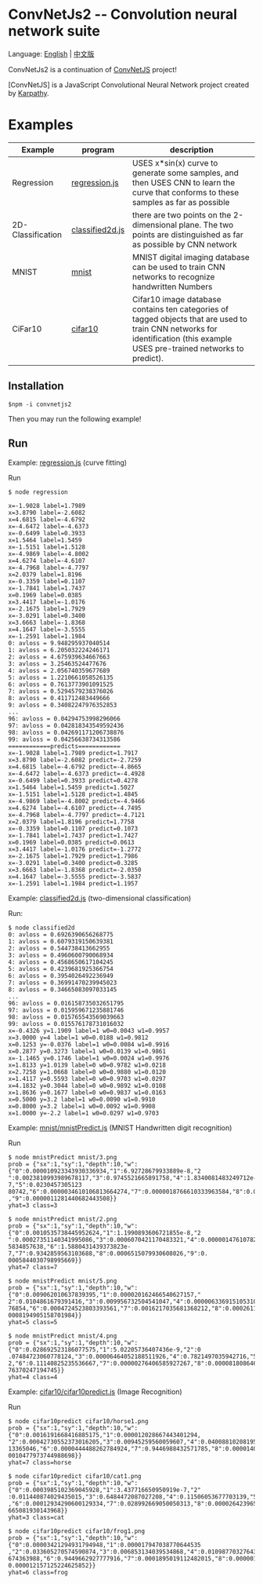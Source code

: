 # ConvNetJs2 -- Convolution neural network suite

Language: [English](README.md) | [中文版](chineseReadme.md)

ConvNetJs2 is a continuation of [ConvNetJS](https://github.com/karpathy/convnetjs) project!

[ConvNetJS] is a JavaScript Convolutional Neural Network project created by [Karpathy](https://github.com/karpathy).

# Examples 

Example | program | description
--------|-----|--------------------------------
Regression | [regression.js](regression) | USES x*sin(x) curve to generate some samples, and then USES CNN to learn the curve that conforms to these samples as far as possible
2D-Classification | [classified2d.js](classified2d.js) | there are two points on the 2-dimensional plane. The two points are distinguished as far as possible by CNN network
MNIST | [mnist](mnist/) | MNIST digital imaging database can be used to train CNN networks to recognize handwritten Numbers
CiFar10 | [cifar10](cifar10/) | Cifar10 image database contains ten categories of tagged objects that are used to train CNN networks for identification (this example USES pre-trained networks to predict).

## Installation


```
$npm -i convnetjs2
```

Then you may run the following example!

## Run 

Example: [regression.js](regression.js)  (curve fitting)

Run

```
$ node regression

x=-1.9028 label=1.7989
x=3.8790 label=-2.6082
x=4.6815 label=-4.6792
x=-4.6472 label=-4.6373
x=-0.6499 label=0.3933
x=1.5464 label=1.5459
x=-1.5151 label=1.5128
x=-4.9869 label=-4.8002
x=4.6274 label=-4.6107
x=-4.7968 label=-4.7797
x=2.0379 label=1.8196
x=-0.3359 label=0.1107
x=-1.7841 label=1.7437
x=0.1969 label=0.0385
x=3.4417 label=-1.0176
x=-2.1675 label=1.7929
x=-3.0291 label=0.3400
x=3.6663 label=-1.8368
x=4.1647 label=-3.5555
x=-1.2591 label=1.1984
0: avloss = 9.948295937040514
1: avloss = 6.205032224246171
2: avloss = 4.675939634667663
3: avloss = 3.25463524477676
4: avloss = 2.056740359677689
5: avloss = 1.2210661058526135
6: avloss = 0.7613773901091525
7: avloss = 0.5294579238376026
8: avloss = 0.411712483449666
9: avloss = 0.34082247976352853
...
96: avloss = 0.04294753998296066
97: avloss = 0.042818343549592436
98: avloss = 0.042691171206738876
99: avloss = 0.04256638734313586
============predicts============
x=-1.9028 label=1.7989 predict=1.7917
x=3.8790 label=-2.6082 predict=-2.7259
x=4.6815 label=-4.6792 predict=-4.8665
x=-4.6472 label=-4.6373 predict=-4.4928
x=-0.6499 label=0.3933 predict=0.4278
x=1.5464 label=1.5459 predict=1.5027
x=-1.5151 label=1.5128 predict=1.4845
x=-4.9869 label=-4.8002 predict=-4.9466
x=4.6274 label=-4.6107 predict=-4.7495
x=-4.7968 label=-4.7797 predict=-4.7121
x=2.0379 label=1.8196 predict=1.7758
x=-0.3359 label=0.1107 predict=0.1073
x=-1.7841 label=1.7437 predict=1.7427
x=0.1969 label=0.0385 predict=0.0613
x=3.4417 label=-1.0176 predict=-1.2772
x=-2.1675 label=1.7929 predict=1.7986
x=-3.0291 label=0.3400 predict=0.3285
x=3.6663 label=-1.8368 predict=-2.0350
x=4.1647 label=-3.5555 predict=-3.5837
x=-1.2591 label=1.1984 predict=1.1957
```


Example: [classified2d.js](classified2d.js) (two-dimensional classification)

Run:

```
$ node classified2d
0: avloss = 0.6926390656268775
1: avloss = 0.6079319150639381
2: avloss = 0.544738413662955
3: avloss = 0.4960600790068934
4: avloss = 0.4568650617104245
5: avloss = 0.4239681925366754
6: avloss = 0.3954026492236949
7: avloss = 0.36991470239945023
8: avloss = 0.34665083097033145
...
96: avloss = 0.016158735032651795
97: avloss = 0.015959671235881746
98: avloss = 0.015765543569039663
99: avloss = 0.015576178731016032
x=-0.4326 y=1.1909 label=1 w0=0.0043 w1=0.9957
x=3.0000 y=4 label=1 w0=0.0188 w1=0.9812
x=0.1253 y=-0.0376 label=1 w0=0.0084 w1=0.9916
x=0.2877 y=0.3273 label=1 w0=0.0139 w1=0.9861
x=-1.1465 y=0.1746 label=1 w0=0.0024 w1=0.9976
x=1.8133 y=1.0139 label=0 w0=0.9782 w1=0.0218
x=2.7258 y=1.0668 label=0 w0=0.9880 w1=0.0120
x=1.4117 y=0.5593 label=0 w0=0.9703 w1=0.0297
x=4.1832 y=0.3044 label=0 w0=0.9892 w1=0.0108
x=1.8636 y=0.1677 label=0 w0=0.9837 w1=0.0163
x=0.5000 y=3.2 label=1 w0=0.0090 w1=0.9910
x=0.8000 y=3.2 label=1 w0=0.0092 w1=0.9908
x=1.0000 y=-2.2 label=1 w0=0.0297 w1=0.9703
```

Example: [mnist/mnistPredict.js](mnist/mnistPredict.js) (MNIST Handwritten digit recognition)

Run

```
$ node mnistPredict mnist/3.png
prob = {"sx":1,"sy":1,"depth":10,"w":{"0":0.000010923343930336934,"1":6.92728679933889e-8,"2
":0.0023810993989678117,"3":0.9745521665891758,"4":1.8340081483249712e-7,"5":0.0230457305123
80742,"6":0.0000034610106813664274,"7":0.0000018766610333963584,"8":0.0000033616660795228394
,"9":0.0000011281440682443508}}
yhat=3 class=3

$ node mnistPredict mnist/2.png
prob = {"sx":1,"sy":1,"depth":10,"w":{"0":0.0010535738445952624,"1":1.1990893606721855e-8,"2
":0.00027351140341995086,"3":0.0006070421170483321,"4":0.000001476107822754898,"5":0.0625423
5834857638,"6":1.5880431439373823e-7,"7":0.9342859563103688,"8":0.0006515079930608026,"9":0.
0005844030798995669}}
yhat=7 class=7

$ node mnistPredict mnist/5.png
prob = {"sx":1,"sy":1,"depth":10,"w":{"0":0.009062010637839395,"1":0.000020162466540627157,"
2":0.0104861679391416,"3":0.009956732504541047,"4":0.000006336915105310351,"5":0.96803134024
76854,"6":0.0004724523803393561,"7":0.0016217035681368212,"8":0.00026114428908309627,"9":0.0
0008194905158701984}}
yhat=5 class=5

$ node mnistPredict mnist/4.png
prob = {"sx":1,"sy":1,"depth":10,"w":{"0":0.028692523186077575,"1":5.02205736407436e-9,"2":0
.07484723060778124,"3":0.00006464052188511926,"4":0.7821497035942716,"5":0.00270130829780131
2,"6":0.11140825235536667,"7":0.00000276406585927267,"8":0.00008180864642785416,"9":0.000051
76370247194745}}
yhat=4 class=4
```

Example: [cifar10/cifar10predict.js](cifar10/cifar10predict.js) (Image Recognition)

Run


```
$ node cifar10predict cifar10/horse1.png
prob = {"sx":1,"sy":1,"depth":10,"w":{"0":0.0016191668416885175,"1":0.000012028667443401294,
"2":0.00042730552373016205,"3":0.00945259560059607,"4":0.04008810208195672,"5":0.00353869245
13365046,"6":0.0000444488262784924,"7":0.9446988432571785,"8":0.00001403701234182708,"9":0.0
0010477973744988698}}
yhat=7 class=horse

$ node cifar10predict cifar10/cat1.png
prob = {"sx":1,"sy":1,"depth":10,"w":{"0":0.0003985102369045928,"1":3.437716650950919e-7,"2"
:0.011440874029435015,"3":0.6484472087027208,"4":0.11506053677703139,"5":0.19549242547893048
,"6":0.00012934290600129334,"7":0.028992669050050313,"8":0.00002642396533101553,"9":0.000011
665081930143968}}
yhat=3 class=cat

$ node cifar10predict cifar10/frog1.png
prob = {"sx":1,"sy":1,"depth":10,"w":{"0":0.00003421294931794948,"1":0.000017947038770644535
,"2":0.033605270574590874,"3":0.006853134039534868,"4":0.010987703276430564,"5":0.0033318320
674363988,"6":0.9449662927777916,"7":0.0001895019112482015,"8":0.0000019482396542533928,"9":
0.000012157125224625852}}
yhat=6 class=frog
```
